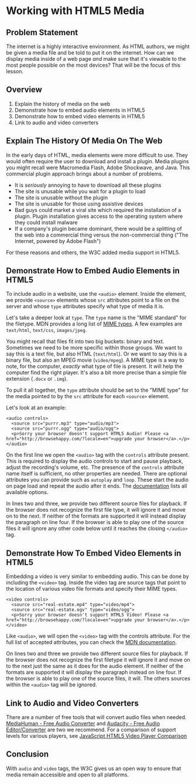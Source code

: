 # Working with HTML5 Media

## Problem Statement

The internet is a highly interactive environment. As HTML authors, we might be
given a media file and be told to put it on the internet. How can we display
media inside of a web page _and_ make sure that it's viewable to the most
people possible on the most devices? That will be the focus of this lesson.

## Overview

1. Explain the history of media on the web
2. Demonstrate how to embed audio elements in HTML5
3. Demonstrate how to embed video elements in HTML5
4. Link to audio and video converters

## Explain The History Of Media On The Web

In the early days of HTML, media elements were more difficult to use. They
would often require the user to download and install a plugin. Media plugins
you might recall were Macromedia Flash, Adobe Shockwave, and Java. This
commercial plugin approach brings about a number of problems.

* It is _seriously_ annoying to have to download all these plugins
* The site is unusable while you wait for a plugin to load
* The site is unusable without the plugin
* The site is unusable for those using assistive devices
* Bad guys could market a viral site which required the installation of a
  plugin. Plugin installation gives access to the operating system where they
  could install malware
* If a company's plugin became dominant, there would be a splitting of the web
  into a commercial thing versus the non-commercial thing ("The Internet,
  powered by Adobe Flash")

For these reasons and others, the W3C added media support in HTML5.

## Demonstrate How to Embed Audio Elements in HTML5

To include audio in a website, use the `<audio>` element. Inside the element,
we provide `<source>` elements whose `src` attributes point to a file on the
server and whose `type` attributes specify what type of media it is.

Let's take a deeper look at `type`. The `type` name is the "MIME standard" for
the filetype. MDN provides a long list of [MIME types][mimetypes]. A few
examples are `text/html`, `text/css`, `images/jpeg`.

You might recall that files fit into two big buckets: binary and text.
Sometimes we need to be more specific within those groups. We want to say this
is a text file, but also HTML (`text/html`). Or we want to say this is a binary
file, but also an MPEG movie (`video/mpeg`). A MIME type is a way to note, for
the computer, _exactly_ what type of file is present. It will help the
computer find the right player. It's also a bit more precise than a simple file
extension (`.docx` or `.img`).

To pull it all together, the `type` attribute should be set to the "MIME type"
for the media pointed to by the `src` attribute for each `<source>` element.

Let's look at an example:

```
<audio controls>
  <source src="purrr.mp3" type="audio/mp3">
  <source src="purrr.ogg" type="audio/ogg">
  <p>Sorry your browser doesn't support HTML5 Audio! Please <a href="http://browsehappy.com/?locale=en">upgrade your browser</a>.</p>
</audio>
```

On the first line we open the `<audio>` tag with the `controls` attribute
present. This is required to display the audio controls to start and pause
playback, adjust the recording's volume, etc.  The presence of the `controls`
attribute name itself is sufficient, no other properties are needed. There are
optional attributes you can provide such as `autoplay` and `loop`. These start
the audio on page load and repeat the audio after it ends. The
[documentation][audio] lists all available options.

In lines two and three, we provide two different source files for playback. If
the browser does not recognize the first file type, it will ignore it and move
on to the next. If neither of the formats are supported it will instead display
the paragraph on line four. If the browser is able to play one of the source
files it will ignore any other code below until it reaches the closing
`</audio>` tag.

## Demonstrate How To Embed Video Elements in HTML5

Embedding a video is very similar to embedding audio. This can be done by
including the `<video>` tag. Inside the video tag are source tags that point to
the location of various video file formats and specify their MIME types.

```
<video controls>
  <source src="real-estate.mp4" type="video/mp4">
  <source src="real-estate.ogv" type="video/ogg">
  <p>Sorry your browser doesn't support HTML5 Video! Please <a href="http://browsehappy.com/?locale=en">upgrade your browser</a>.</p>
</video>
```

Like `<audio>`, we will open the `<video>` tag with the controls attribute.
For the full list of accepted attributes, you can check the [MDN documentation][video].

On lines two and three we provide two different source files for playback. If
the browser does not recognize the first filetype it will ignore it and move on
to the next just the same as it does for the audio element. If neither of the
formats are supported it will display the paragraph instead on line four. If
the browser is able to play one of the source files, it will. The others
sources within the `<audio>` tag will be ignored.

## Link to Audio and Video Converters

There are a number of free tools that will convert audio files when needed.
[MediaHuman - Free Audio Converter](http://www.mediahuman.com/audio-converter/)
and [Audacity - Free Audio Editor/Converter](https://sourceforge.net/projects/audacity/) are two we recommend. For a comparison of support levels for various players, see 
[JavaScript HTML5 Video Player Comparison](https://praegnanz.de/html5video/)

## Conclusion

With `audio` and `video` tags, the W3C gives us an open way to ensure that
media remain accessible and open to all platforms.

[mimetypes]: https://developer.mozilla.org/en-US/docs/Web/HTTP/Basics_of_HTTP/MIME_types/Complete_list_of_MIME_types
[audio]: https://developer.mozilla.org/en-US/docs/Web/HTML/Element/audio
[video]: https://developer.mozilla.org/en-US/docs/Web/HTML/Element/video
